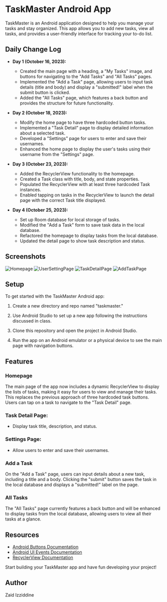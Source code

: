 # TaskMaster Android App

TaskMaster is an Android application designed to help you manage your tasks and stay organized. This app allows you to add new tasks, view all tasks, and provides a user-friendly interface for tracking your to-do list.

## Daily Change Log

- **Day 1 (October 16, 2023):**
  - Created the main page with a heading, a "My Tasks" image, and buttons for navigating to the "Add Tasks" and "All Tasks" pages.
  - Implemented the "Add a Task" page, allowing users to input task details (title and body) and display a "submitted!" label when the submit button is clicked.
  - Added the "All Tasks" page, which features a back button and provides the structure for future functionality.

- **Day 2 (October 18, 2023):**
  - Modify the home page to have three hardcoded button tasks.
  - Implemented a "Task Detail" page to display detailed information about a selected task.
  - Developed a "Settings" page for users to enter and save their usernames.
  - Enhanced the home page to display the user's tasks using their username from the "Settings" page.

- **Day 3 (October 23, 2023):**
  - Added the RecyclerView functionality to the homepage.
  - Created a Task class with title, body, and state properties.
  - Populated the RecyclerView with at least three hardcoded Task instances.
  - Enabled tapping on tasks in the RecyclerView to launch the detail page with the correct Task title displayed.

- **Day 4 (October 25, 2023):**
  - Set up Room database for local storage of tasks.
  - Modified the "Add a Task" form to save task data in the local database.
  - Refactored the homepage to display tasks from the local database.
  - Updated the detail page to show task description and status.

## Screenshots

![Homepage](screenshots/Home_page_lab29.png)
![UserSettingPage](screenshots/User-Setting-page.png)
![TaskDetailPage](screenshots/Task_details_page_lab29.png)
![AddTaskPage](screenshots/Add_task_page_lab29.png)


## Setup

To get started with the TaskMaster Android app:

1. Create a new directory and repo named "taskmaster."

2. Use Android Studio to set up a new app following the instructions discussed in class.

3. Clone this repository and open the project in Android Studio.

4. Run the app on an Android emulator or a physical device to see the main page with navigation buttons.

## Features

### Homepage

The main page of the app now includes a dynamic RecyclerView to display the lists of tasks, making it easy for users to view and manage their tasks. This replaces the previous approach of three hardcoded task buttons. Users can tap on a task to navigate to the "Task Detail" page.

### Task Detail Page:
- Display task title, description, and status.

### Settings Page:
- Allow users to enter and save their usernames.

### Add a Task

On the "Add a Task" page, users can input details about a new task, including a title and a body. Clicking the "submit" button saves the task in the local database and displays a "submitted!" label on the page.

### All Tasks

The "All Tasks" page currently features a back button and will be enhanced to display tasks from the local database, allowing users to view all their tasks at a glance.



## Resources

- [Android Buttons Documentation](https://developer.android.com/guide/topics/ui/controls/button)
- [Android UI Events Documentation](https://developer.android.com/guide/topics/ui/ui-events)
- [RecyclerView Documentation](https://developer.android.com/guide/topics/ui/layout/recyclerview)

Start building your TaskMaster app and have fun developing your project!

## Author

Zaid Izziddine
